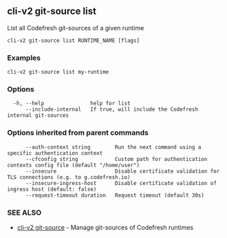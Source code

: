 ## cli-v2 git-source list

List all Codefresh git-sources of a given runtime

```
cli-v2 git-source list RUNTIME_NAME [flags]
```

### Examples

```
cli-v2 git-source list my-runtime
```

### Options

```
  -h, --help               help for list
      --include-internal   If true, will include the Codefresh internal git-sources
```

### Options inherited from parent commands

```
      --auth-context string        Run the next command using a specific authentication context
      --cfconfig string            Custom path for authentication contexts config file (default "/home/user")
      --insecure                   Disable certificate validation for TLS connections (e.g. to g.codefresh.io)
      --insecure-ingress-host      Disable certificate validation of ingress host (default: false)
      --request-timeout duration   Request timeout (default 30s)
```

### SEE ALSO

* [cli-v2 git-source](cli-v2_git-source.md)	 - Manage git-sources of Codefresh runtimes

